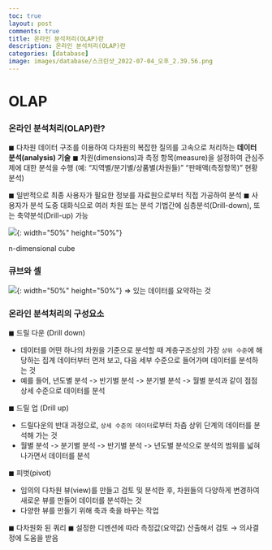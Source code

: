 ```yaml
---
toc: true
layout: post
comments: true
title: 온라인 분석처리(OLAP)란
description: 온라인 분석처리(OLAP)란
categories: [database]
image: images/database/스크린샷_2022-07-04_오후_2.39.56.png
---
```




# OLAP

### 온라인 분석처리(OLAP)란?

◼ 다차원 데이터 구조를 이용하여 다차원의 복잡한 질의를 고속으로 처리하는 **데이터 분석(analysis) 기술**
◼ 차원(dimensions)과 측정 항목(measure)을 설정하여 관심주제에 대한 분석을 수행
(예: “지역별/분기별/상품별(차원들)” “판매액(측정항목)” 현황분석)

◼ 일반적으로 최종 사용자가 필요한 정보를 자료원으로부터 직접 가공하여 분석
◼ 사용자가 분석 도중 대화식으로 여러 차원 또는 분석 기법간에 심층분석(Drill-down), 또는 축약분석(Drill-up) 가능

![]({{site.baseurl}}/images/database/스크린샷_2022-07-04_오후_2.39.56.png){: width="50%" height="50%"}

n-dimensional cube

### 큐브와 셀

![]({{site.baseurl}}/images/database/스크린샷_2022-07-04_오후_2.43.37.png){: width="50%" height="50%"}
 ⇒ 있는 데이터를 요약하는 것

### 온라인 분석처리의 구성요소

◼ 드릴 다운 (Drill down)

- 데이터를 어떤 하나의 차원을 기준으로 분석할 때 계층구조상의 가장 `상위 수준`에 해당하는 집계 데이터부터 먼저 보고, 다음 세부 수준으로 들어가며 데이터를 분석하는 것
- 예를 들어, 년도별 분석 -> 반기별 분석 -> 분기별 분석 -> 월별 분석과 같이 점점 상세 수준으로 데이터를 분석

◼ 드릴 업 (Drill up)

- 드릴다운의 반대 과정으로, `상세 수준의 데이터`로부터 차츰 상위 단계의 데이터를 분석해 가는 것
- 월별 분석 -> 분기별 분석 -> 반기별 분석 -> 년도별 분석으로 분석의 범위를 넓혀 나가면서 데이터를 분석

◼ 피벗(pivot)

- 임의의 다차원 뷰(view)를 만들고 검토 및 분석한 후,
차원들의 다양하게 변경하여 새로운 뷰를 만들어 데이터를 분석하는 것
- 다양한 뷰를 만들기 위해 축과 축을 바꾸는 작업

◼ 다차원화 된 쿼리
◼ 설정한 디멘션에 따라 측정값(요약값) 산출해서 검토 → 의사결정에 도움을 받음